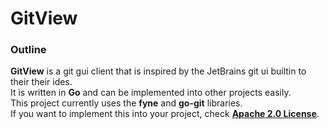 
# GitView
### Outline
**GitView** is a git gui client that is inspired by the JetBrains git ui builtin to their their ides.  
It is written in **Go** and can be implemented into other projects easily.  
This project currently uses the **fyne** and **go-git** libraries.  
If you want to implement this into your project, check [**Apache 2.0 License**](/LICENSE).  